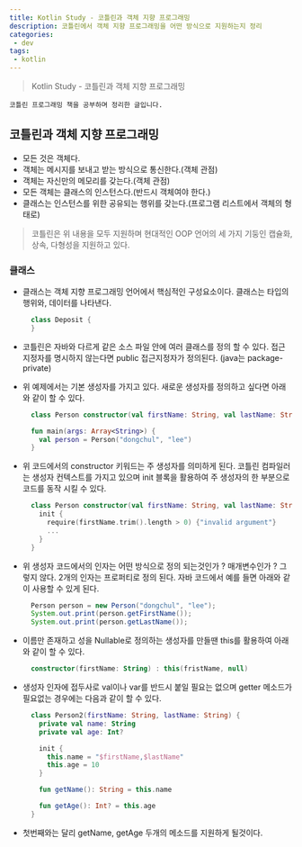 ```yaml
---
title: Kotlin Study - 코틀린과 객체 지향 프로그래밍
description: 코틀린에서 객체 지향 프로그래밍을 어떤 방식으로 지원하는지 정리
categories:
 - dev
tags:
 - kotlin
---
```

> Kotlin Study - 코틀린과 객체 지향 프로그래밍

`코틀린 프로그래밍 책을 공부하며 정리한 글입니다.` 

## 코틀린과 객체 지향 프로그래밍

* 모든 것은 객체다.
* 객체는 메시지를 보내고 받는 방식으로 통신한다.(객체 관점)
* 객체는 자신만의 메모리를 갖는다.(객체 관점)
* 모든 객체는 클래스의 인스턴스다.(반드시 객체여야 한다.)
* 클래스는 인스턴스를 위한 공유되는 행위를 갖는다.(프로그램 리스트에서 객체의 형태로)

> 코틀린은 위 내용을 모두 지원하며 현대적인 OOP 언어의 세 가지 기둥인 캡슐화, 상속, 다형성을 지원하고 있다.

### 클래스

* 클래스는 객체 지향 프로그래밍 언어에서 핵심적인 구성요소이다. 클래스는 타입의 행위와, 데이터를 나타낸다.
  ```kotlin
    class Deposit {
    }
  ```
* 코틀린은 자바와 다르게 같은 소스 파일 안에 여러 클래스를 정의 할 수 있다. 접근 지정자를 명시하지 않는다면 public 접근지정자가 정의된다. (java는 package-private)
* 위 예제에서는 기본 생성자를 가지고 있다. 새로운 생성자를 정의하고 싶다면 아래와 같이 할 수 있다.
  ```kotlin
    class Person constructor(val firstName: String, val lastName: String)

    fun main(args: Array<String>) {
      val person = Person("dongchul", "lee")
    }
  ```
* 위 코드에서의 constructor 키워드는 주 생성자를 의미하게 된다. 코틀린 컴파일러는 생성자 컨텍스트를 가지고 있으며 init 블록을 활용하여 주 생성자의 한 부분으로 코드를 동작 시킬 수 있다.
  ```kotlin
    class Person constructor(val firstName: String, val lastName: String?) {
      init {
        require(firstName.trim().length > 0) {"invalid argument"}
        ...
      }
    }
  ```
* 위 생성자 코드에서의 인자는 어떤 방식으로 정의 되는것인가 ? 매개변수인가 ? 그렇지 않다. 2개의 인자는 프로퍼티로 정의 된다. 자바 코드에서 예를 들면 아래와 같이 사용할 수 있게 된다.
  ```java
    Person person = new Person("dongchul", "lee");
    System.out.print(person.getFirstName());
    System.out.print(person.getLastName());
  ```
  
* 이름만 존재하고 성을 Nullable로 정의하는 생성자를 만들땐 this를 활용하여 아래와 같이 할 수 있다.
  ```kotlin
    constructor(firstName: String) : this(fristName, null)
  ```
* 생성자 인자에 접두사로 val이나 var를 반드시 붙일 필요는 없으며 getter 메소드가 필요없는 경우에는 다음과 같이 할 수 있다.
  ```kotlin
    class Person2(firstName: String, lastName: String) {
      private val name: String
      private val age: Int?

      init {
        this.name = "$firstName,$lastName"
        this.age = 10
      }

      fun getName(): String = this.name

      fun getAge(): Int? = this.age
    }
  ```
* 첫번째와는 달리 getName, getAge 두개의 메소드를 지원하게 될것이다. 
